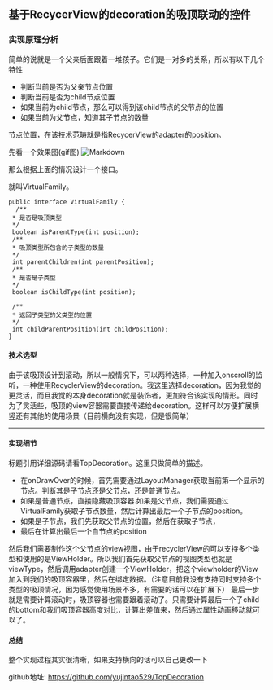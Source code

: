 ## 基于RecycerView的decoration的吸顶联动的控件

### 实现原理分析

简单的说就是一个父亲后面跟着一堆孩子。它们是一对多的关系，所以有以下几个特性
- 判断当前是否为父亲节点位置
- 判断当前是否为child节点位置
- 如果当前为child节点，那么可以得到该child节点的父节点的位置
- 如果当前为父节点，知道其子节点的数量

节点位置，在该技术范畴就是指RecycerView的adapter的position。

<!-- more -->

先看一个效果图(gif图)
![Markdown](http://i1.bvimg.com/629323/1e9c284f2e1fd10d.gif)


那么根据上面的情况设计一个接口。

就叫VirtualFamily。
```
public interface VirtualFamily {
  /**
 * 是否是吸顶类型
 */
 boolean isParentType(int position);
 /**
 * 吸顶类型所包含的子类型的数量
 */
 int parentChildren(int parentPosition);
 /**
 * 是否是子类型
 */
 boolean isChildType(int position);

 /**
 * 返回子类型的父类型的位置
 */
 int childParentPosition(int childPosition);
}
```
#### 技术选型
由于该吸顶设计到滚动，所以一般情况下，可以两种选择，一种加入onscroll的监听，一种使用RecyclerView的decoration。我这里选择decoration，因为我觉的更灵活，而且我觉的本身decoration就是装饰者，更加符合该实现的情形。同时为了灵活些，吸顶的view容器需要直接传递给decoration。这样可以方便扩展横竖还有其他的使用场景（目前横向没有实现，但是很简单）

----------
#### 实现细节


标题引用详细源码请看TopDecoration。这里只做简单的描述。

- 在onDrawOver的时候，首先需要通过LayoutManager获取当前第一个显示的节点。判断其是子节点还是父节点，还是普通节点。
- 如果是普通节点，直接隐藏吸顶容器.如果是父节点，我们需要通过VirtualFamily获取子节点数量，然后计算出最后一个子节点的position。
- 如果是子节点，我们先获取父节点的位置，然后在获取子节点，
- 最后在计算出最后一个自节点的position

然后我们需要制作这个父节点的view视图，由于recyclerView的可以支持多个类型和使用的是ViewHolder。所以我们首先获取父节点的视图类型也就是viewType，然后调用adapter创建一个ViewHolder，把这个viewholder的View加入到我们的吸顶容器里，然后在绑定数据。（注意目前我没有支持同时支持多个类型的吸顶情况，因为感觉使用场景不多，有需要的话可以在扩展下）
最后一步就是需要计算滚动时，吸顶容器也需要跟着滚动了。只需要计算最后一个子child的bottom和我们吸顶容器高度对比，计算出差值来，然后通过属性动画移动就可以了。



#### 总结
整个实现过程其实很清晰，如果支持横向的话可以自己更改一下

github地址: https://github.com/yujintao529/TopDecoration
